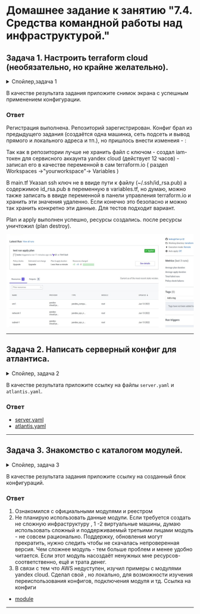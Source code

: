 # Домашнее задание к занятию "7.4. Средства командной работы над инфраструктурой."

## Задача 1. Настроить terraform cloud (необязательно, но крайне желательно).
<details><summary>Спойлер,задачa 1</summary>
В это задании предлагается познакомиться со средством командой работы над инфраструктурой предоставляемым
разработчиками терраформа. 

1. Зарегистрируйтесь на [https://app.terraform.io/](https://app.terraform.io/).
(регистрация бесплатная и не требует использования платежных инструментов).
1. Создайте в своем github аккаунте (или другом хранилище репозиториев) отдельный репозиторий с
 конфигурационными файлами прошлых занятий (или воспользуйтесь любым простым конфигом).
1. Зарегистрируйте этот репозиторий в [https://app.terraform.io/](https://app.terraform.io/).
1. Выполните plan и apply. 
</details> 

В качестве результата задания приложите снимок экрана с успешным применением конфигурации.
### Ответ
Регистрация выполнена. Репозиторий зарегистрирован. Конфиг брал из предыдущего задания (создаётся одна машинка, сеть подсеть и вывод прямого и локального адреса и тп.), но пришлось внести изменеия - :

Так как в репозитории лучше не хранить файл с ключом - создал iam-токен для сервисного аккаунта yandex cloud (действует 12 часов) - записал его в качестве переменной в сам terraform.io ( раздел Workspaces ->"yourworkspace"-> Variables ) 

В main.tf Указал ssh ключ не в ввиде пути к файлу (~/.ssh/id_rsa.pub) а содержимое id_rsa.pub в переменную в variables.tf, но думаю, можно также записать в ввиде переменной в панели управления terraform.io и хранить эти значения удаленно. Если конечно это безопасно и можно так хранить конкретно эти данные. Для тестов подходит вариант.

Plan и apply выполнен успешно, ресурсы создались. после ресурсы уничтожил (plan destroy).   
<p align="center"> <img src="./assets/run.jpg"></p>

---
## Задача 2. Написать серверный конфиг для атлантиса. 
<details><summary>Спойлер, задача 2</summary>
Смысл задания – познакомиться с документацией 
о [серверной](https://www.runatlantis.io/docs/server-side-repo-config.html) конфигурации и конфигурации уровня 
 [репозитория](https://www.runatlantis.io/docs/repo-level-atlantis-yaml.html).

Создай `server.yaml` который скажет атлантису:
1. Укажите, что атлантис должен работать только для репозиториев в вашем github (или любом другом) аккаунте.
1. На стороне клиентского конфига разрешите изменять `workflow`, то есть для каждого репозитория можно 
будет указать свои дополнительные команды. 
1. В `workflow` используемом по-умолчанию сделайте так, что бы во время планирования не происходил `lock` состояния.

Создай `atlantis.yaml` который, если поместить в корень terraform проекта, скажет атлантису:
1. Надо запускать планирование и аплай для двух воркспейсов `stage` и `prod`.
1. Необходимо включить автопланирование при изменении любых файлов `*.tf`.
</details> 
 
В качестве результата приложите ссылку на файлы `server.yaml` и `atlantis.yaml`.
### Ответ
+ [server.yaml](https://github.com/leokogit/devops-netology/blob/main/07-terraform-04-teamwork/server.yaml)
+ [atlantis.yaml](https://github.com/leokogit/devops-netology/blob/main/07-terraform-04-teamwork/atlantis.yaml)

---
## Задача 3. Знакомство с каталогом модулей. 
<details><summary>Спойлер, задача 3</summary>
1. В [каталоге модулей](https://registry.terraform.io/browse/modules) найдите официальный модуль от aws для создания
`ec2` инстансов. 
2. Изучите как устроен модуль. Задумайтесь, будете ли в своем проекте использовать этот модуль или непосредственно 
ресурс `aws_instance` без помощи модуля?
3. В рамках предпоследнего задания был создан ec2 при помощи ресурса `aws_instance`. 
Создайте аналогичный инстанс при помощи найденного модуля.   
</details> 

В качестве результата задания приложите ссылку на созданный блок конфигураций.

### Ответ
1. Ознакомился с официальными модулями и реестром
2. Не планирую использовать данные модули. Если требуется создать не сложную инфраструктуру , 1 -2 виртуальные машины, думаю использовать сложный и поддерживаемый третьими лицами модуль - не совсем рационально. Поддержку, обновления могут прекратить, нужно следить чтобы не скачалась непроверенная версия. Чем сложнее модуль - тем больше проблем и менее удобно читается. Если этот модуль насоздаёт ненужных мне ресурсов- соответственно, ещё и трата денег.
3. В связи с тем что AWS недуступен, изучил примеры с модулями yandex cloud. Сделал свой , но локально, для возможности изучения переиспользования конфигов, подключения модуля и тд. 
Ссылка на конфиги
+ [module]()





---
